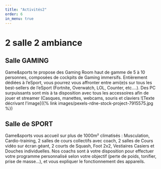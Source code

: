 ```yaml
---
title: "Activités2"
order: 6
in_menu: true
---
```

# 2 salle 2 ambiance


## Salle GAMING

Game&sports te propose des Gaming Room haut de gamme de 5 à 10 personnes, composées de cockpits de Gaming immersifs. Entièrement dédiées à l’eSport, vous pourrez vous affronter entre ami(e)s sur tous les best-sellers de l’eSport (Fortnite, Overwatch, LOL, Counter, etc....). Des PC  surpuissants sont mis à ta disposition avec tous les accessoires afin de jouer et streamer (Casques, manettes, webcams, souris et claviers
![Texte décrivant l'image]({% link images/pexels-rdne-stock-project-7915575.jpg %})

## Salle de SPORT

 Game&sports vous accueil sur plus de 1000m² climatisés : Musculation, Cardio-training, 2 salles de cours collectifs avec coach, 2 salles de Cours vidéo sur écran géant, 2 courts de Squash, Foot 2x2, Vestiaires Casiers et Douches individuelles. Nos coachs sont à votre disposition pour effectuer votre programme personnalisé selon votre objectif (perte de poids, tonifier, prise de masse...), et vous expliquer le fonctionnement des appareils. 